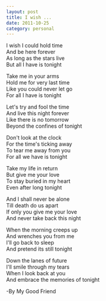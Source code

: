 ```yaml
---
layout: post
title: I wish ...
date: 2011-10-25
category: personal
---
```


I wish I could hold time  
And be here forever  
As long as the stars live  
But all I have is tonight  

Take me in your arms  
Hold me for very last time  
Like you could never let go  
For all I have is tonight  

Let's try and fool the time  
And live this night forever  
Like there is no tomorrow  
Beyond the confines of tonight  

Don't look at the clock  
For the time's ticking away  
To tear me away from you  
For all we have is tonight  

Take my life in return  
But give me your love  
To stay buried in my heart  
Even after long tonight  

And I shall never be alone  
Till death do us apart  
If only you give me your love  
And never take back this night  

When the morning creeps up  
And wrenches you from me  
I'll go back to sleep  
And pretend its still tonight  

Down the lanes of future  
I'll smile through my tears  
When I look back at you  
And embrace the memories of tonight  

-By My Good Friend  

